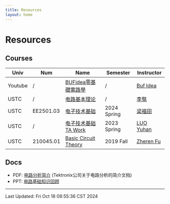 ```yaml
---
title: Resources
layout: home
---
```


# Resources

## Courses

| Univ    | Num       | Name                                                                                      | Semester    | Instructor                                       |
| ------- | --------- | ----------------------------------------------------------------------------------------- | ----------- | ------------------------------------------------ |
| Youtube | /         | [BUFidea零基礎電路學](https://www.youtube.com/playlist?list=PLpsrnaNcZIbk0I2XP3Tme7_9eH70qnf79) | /           | [Buf Idea](https://www.youtube.com/@BufIdea)     |
| USTC    | /         | [电路基本理论](http://staff.ustc.edu.cn/~aoli/courses/BCT/)                                     | /           | [李骜](http://staff.ustc.edu.cn/~aoli/)            |
| USTC    | EE2501.03 | [电子技术基础](http://staff.ustc.edu.cn/~ftliang/FET/)                                          | 2024 Spring | [梁福田](http://staff.ustc.edu.cn/~ftliang/)        |
| USTC    | /         | [电子技术基础 TA Work](http://home.ustc.edu.cn/~pishooter/TA_Work/index.html)                   | 2023 Spring | [LUO Yuhan](http://home.ustc.edu.cn/~pishooter/) |
| USTC    | 210045.01 | [Basic Circuit Theory](http://home.ustc.edu.cn/~fzr/course/)                              | 2019 Fall   | [Zheren Fu](http://home.ustc.edu.cn/~fzr/)       |

## Docs

- PDF: [电路分析简介](http://staff.ustc.edu.cn/~ftliang/FET/3GC-17276-0.pdf) (Tektronix公司关于电路分析的简介文档)
- PPT: [电路基础知识回顾](http://staff.ustc.edu.cn/~chenlian/NuclearElectronics/Chapter0-1.pdf)

---

Last Updated: Fri Oct 18 08:55:36 CST 2024


